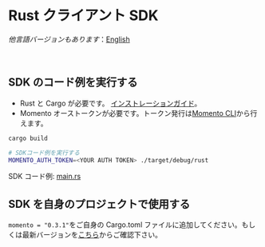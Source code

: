 # Rust クライアント SDK

_他言語バージョンもあります_：[English](README.md)

<br>

## SDK のコード例を実行する

- Rust と Cargo が必要です。 [インストレーションガイド](https://doc.rust-lang.org/cargo/getting-started/installation.html)。
- Momento オーストークンが必要です。トークン発行は[Momento CLI](https://github.com/momentohq/momento-cli)から行えます。

```bash
cargo build

# SDKコード例を実行する
MOMENTO_AUTH_TOKEN=<YOUR AUTH TOKEN> ./target/debug/rust
```

SDK コード例: [main.rs](src/main.rs)

## SDK を自身のプロジェクトで使用する

`momento = "0.3.1"`をご自身の Cargo.toml ファイルに追加してください。もしくは最新バージョンを[こちら](https://crates.io/crates/momento)からご確認下さい。

